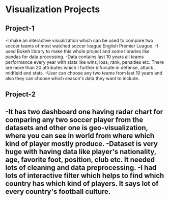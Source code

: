 # Visualization Projects
## Project-1
-I make an interactive visualization which can be used to compare two soccer teams of most watched soccer league English Premier League.
-I used Bokeh library to make this whole project and some libraries like pandas for data processing.
-Data contains last 10 years all teams performance every year with stats like wins, loss, rank, penalties etc. There are more than 20 attributes which I further bifurcate in defense, attack , midfield and stats.
-User can choose any two teams from last 10 years and also they can choose which season's  data  they want to include.
## Project-2
-It has two dashboard one having radar chart for comparing any two soccer player from the datasets and other one is geo-visualization, where you can see in world from where which kind of player mostly produce.
-Dataset is very huge with having data like player's nationality, age, favorite foot, position, club etc. It needed lots of cleaning and data preprocessing.
-I had lots of interactive filter which helps to find which country has which kind of players. It says lot of every country's football culture.
--- 
